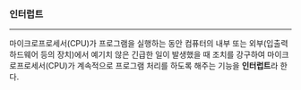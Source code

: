 ### 인터럽트

---

마이크로프로세서\(CPU\)가 프로그램을 실행하는 동안 컴퓨터의 내부 또는 외부\(입출력 하드웨어 등의 장치\)에서 예기치 않은 긴급한 일이 발생했을 때 조치를 강구하여 마이크로프로세서\(CPU\)가 계속적으로 프로그램 처리를 하도록 해주는 기능을 **인터럽트**라 한다.



